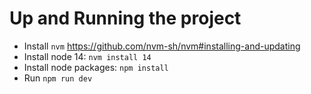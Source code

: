 # Up and Running the project
- Install `nvm` https://github.com/nvm-sh/nvm#installing-and-updating
- Install node 14: `nvm install 14`
- Install node packages: `npm install`
- Run `npm run dev`
